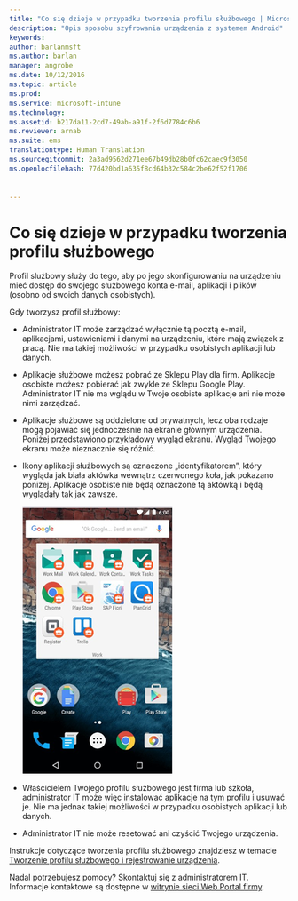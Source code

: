 ```yaml
---
title: "Co się dzieje w przypadku tworzenia profilu służbowego | Microsoft Intune"
description: "Opis sposobu szyfrowania urządzenia z systemem Android"
keywords: 
author: barlanmsft
ms.author: barlan
manager: angrobe
ms.date: 10/12/2016
ms.topic: article
ms.prod: 
ms.service: microsoft-intune
ms.technology: 
ms.assetid: b217da11-2cd7-49ab-a91f-2f6d7784c6b6
ms.reviewer: arnab
ms.suite: ems
translationtype: Human Translation
ms.sourcegitcommit: 2a3ad9562d271ee67b49db28b0fc62caec9f3050
ms.openlocfilehash: 77d420bd1a635f8cd64b32c584c2be62f52f1706


---
```



# <a name="what-happens-when-you-create-a-work-profile"></a>Co się dzieje w przypadku tworzenia profilu służbowego

Profil służbowy służy do tego, aby po jego skonfigurowaniu na urządzeniu mieć dostęp do swojego służbowego konta e-mail, aplikacji i plików (osobno od swoich danych osobistych).

Gdy tworzysz profil służbowy:

- Administrator IT może zarządzać wyłącznie tą pocztą e-mail, aplikacjami, ustawieniami i danymi na urządzeniu, które mają związek z pracą. Nie ma takiej możliwości w przypadku osobistych aplikacji lub danych.

- Aplikacje służbowe możesz pobrać ze Sklepu Play dla firm. Aplikacje osobiste możesz pobierać jak zwykle ze Sklepu Google Play. Administrator IT nie ma wglądu w Twoje osobiste aplikacje ani nie może nimi zarządzać.

- Aplikacje służbowe są oddzielone od prywatnych, lecz oba rodzaje mogą pojawiać się jednocześnie na ekranie głównym urządzenia. Poniżej przedstawiono przykładowy wygląd ekranu. Wygląd Twojego ekranu może nieznacznie się różnić.

- Ikony aplikacji służbowych są oznaczone „identyfikatorem”, który wygląda jak biała aktówka wewnątrz czerwonego koła, jak pokazano poniżej. Aplikacje osobiste nie będą oznaczone tą aktówką i będą wyglądały tak jak zawsze.

    ![Sklep Play dla firm (system Android)](./media/afw-google-play-store-for-work.png)

- Właścicielem Twojego profilu służbowego jest firma lub szkoła, administrator IT może więc instalować aplikacje na tym profilu i usuwać je. Nie ma jednak takiej możliwości w przypadku osobistych aplikacji lub danych.
- Administrator IT nie może resetować ani czyścić Twojego urządzenia.

Instrukcje dotyczące tworzenia profilu służbowego znajdziesz w temacie [Tworzenie profilu służbowego i rejestrowanie urządzenia](create-a-work-profile-and-enroll-your-device-in-intune-android.md).

Nadal potrzebujesz pomocy? Skontaktuj się z administratorem IT. Informacje kontaktowe są dostępne w [witrynie sieci Web Portal firmy](http://portal.manage.microsoft.com).





<!--HONumber=Oct16_HO2-->


